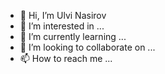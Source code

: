 - 👋 Hi, I’m Ulvi Nasirov
- 👀 I’m interested in ...
- 🌱 I’m currently learning ...
- 💞️ I’m looking to collaborate on ...
- 📫 How to reach me ...

<!---
Ulvi Nasirov is a ✨ special ✨ repository because its `README.md` (this file) appears on your GitHub profile.
You can click the Preview link to take a look at your changes.
--->
